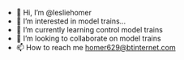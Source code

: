 - 👋 Hi, I’m @lesliehomer
- 👀 I’m interested in model trains...
- 🌱 I’m currently learning control model trains
- 💞️ I’m looking to collaborate on model trains
- 📫 How to reach me homer629@btinternet.com

<!---
lesliehomer/lesliehomer is a ✨ special ✨ repository because its `README.md` (this file) appears on your GitHub profile.
You can click the Preview link to take a look at your changes.
--->

